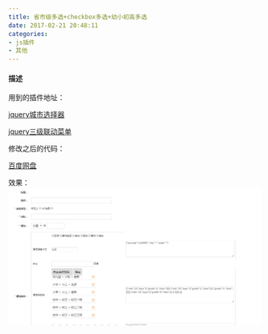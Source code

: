 ```yaml
---
title: 省市级多选+checkbox多选+幼小初高多选
date: 2017-02-21 20:48:11
categories:
- js插件
- 其他
---
```


#### 描述


用到的插件地址：

[jquery城市选择器](http://www.jqueryfuns.com/resource/2035)

[jquery三级联动菜单](http://sc.chinaz.com/jiaoben/160920467510.htm)

<!--more-->

修改之后的代码：

[百度网盘](pan.baidu.com)


效果：
![](/assets/qita/4.gif)

